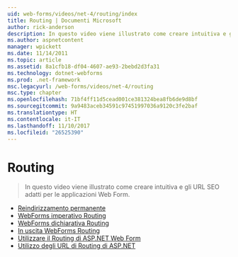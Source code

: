 ```yaml
---
uid: web-forms/videos/net-4/routing/index
title: Routing | Documenti Microsoft
author: rick-anderson
description: In questo video viene illustrato come creare intuitiva e gli URL SEO adatti per le applicazioni Web Form.
ms.author: aspnetcontent
manager: wpickett
ms.date: 11/14/2011
ms.topic: article
ms.assetid: 8a1cfb18-df04-4607-ae93-2bebd2d3fa31
ms.technology: dotnet-webforms
ms.prod: .net-framework
msc.legacyurl: /web-forms/videos/net-4/routing
msc.type: chapter
ms.openlocfilehash: 71bf4ff11d5cead001ce381324bea8fb6de9d8bf
ms.sourcegitcommit: 9a9483aceb34591c97451997036a9120c3fe2baf
ms.translationtype: HT
ms.contentlocale: it-IT
ms.lasthandoff: 11/10/2017
ms.locfileid: "26525390"
---
```

<a name="routing"></a>Routing
====================
> In questo video viene illustrato come creare intuitiva e gli URL SEO adatti per le applicazioni Web Form.


- [Reindirizzamento permanente](aspnet-4-quick-hit-permanent-redirect.md)
- [WebForms imperativo Routing](aspnet-4-quick-hit-imperative-webforms-routing.md)
- [WebForms dichiarativa Routing](aspnet-4-quick-hit-declarative-webforms-routing.md)
- [In uscita WebForms Routing](aspnet-4-quick-hit-outbound-webforms-routing.md)
- [Utilizzare il Routing di ASP.NET Web Form](how-do-i-use-routing-with-aspnet-web-forms.md)
- [Utilizzo degli URL di Routing di ASP.NET](how-do-i-work-with-urls-in-aspnet-routing.md)

